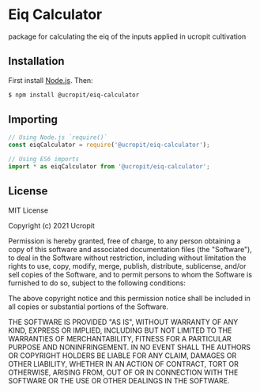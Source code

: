 # Eiq Calculator
package for calculating the eiq of the inputs applied in ucropit cultivation

## Installation

First install [Node.js](http://nodejs.org/). Then:

```sh
$ npm install @ucropit/eiq-calculator
```

## Importing

```javascript
// Using Node.js `require()`
const eiqCalculator = require('@ucropit/eiq-calculator');

// Using ES6 imports
import * as eiqCalculator from '@ucropit/eiq-calculator';
```

## License
MIT License

Copyright (c) 2021 Ucropit

Permission is hereby granted, free of charge, to any person obtaining a copy
of this software and associated documentation files (the "Software"), to deal
in the Software without restriction, including without limitation the rights
to use, copy, modify, merge, publish, distribute, sublicense, and/or sell
copies of the Software, and to permit persons to whom the Software is
furnished to do so, subject to the following conditions:

The above copyright notice and this permission notice shall be included in all
copies or substantial portions of the Software.

THE SOFTWARE IS PROVIDED "AS IS", WITHOUT WARRANTY OF ANY KIND, EXPRESS OR
IMPLIED, INCLUDING BUT NOT LIMITED TO THE WARRANTIES OF MERCHANTABILITY,
FITNESS FOR A PARTICULAR PURPOSE AND NONINFRINGEMENT. IN NO EVENT SHALL THE
AUTHORS OR COPYRIGHT HOLDERS BE LIABLE FOR ANY CLAIM, DAMAGES OR OTHER
LIABILITY, WHETHER IN AN ACTION OF CONTRACT, TORT OR OTHERWISE, ARISING FROM,
OUT OF OR IN CONNECTION WITH THE SOFTWARE OR THE USE OR OTHER DEALINGS IN THE
SOFTWARE.
